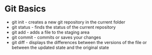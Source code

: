 # Git Basics
* git init - creates a new git repository in the current folder
* git status - finds the status of the current repository
* git add - adds a file to the staging area
* git commit - commits or saves your changes
* git diff - displays the differences between the versions of the file 
or between the updated state and the original state

